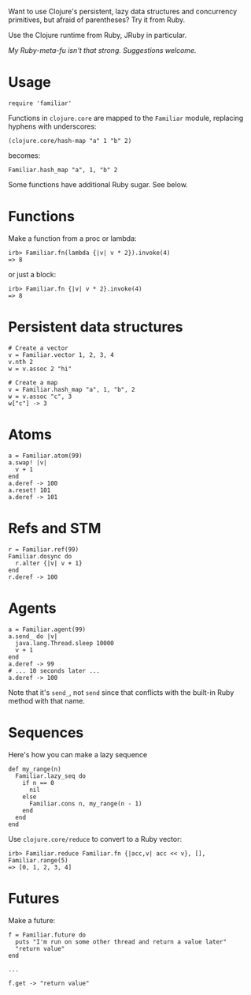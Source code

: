 Want to use Clojure's persistent, lazy data structures and concurrency primitives, but afraid of parentheses? Try it from Ruby.

Use the Clojure runtime from Ruby, JRuby in particular.

_My Ruby-meta-fu isn't that strong. Suggestions welcome._

# Usage

    require 'familiar'

Functions in `clojure.core` are mapped to the `Familiar` module, replacing hyphens with underscores:

    (clojure.core/hash-map "a" 1 "b" 2) 
   
becomes:

    Familiar.hash_map "a", 1, "b" 2

Some functions have additional Ruby sugar. See below.

# Functions
Make a function from a proc or lambda:

    irb> Familiar.fn(lambda {|v| v * 2}).invoke(4)
    => 8

or just a block:

    irb> Familiar.fn {|v| v * 2}.invoke(4)
    => 8

# Persistent data structures


    # Create a vector
    v = Familiar.vector 1, 2, 3, 4
    v.nth 2 
    w = v.assoc 2 "hi"

    # Create a map
    v = Familiar.hash_map "a", 1, "b", 2
    w = v.assoc "c", 3
    w["c"] -> 3

# Atoms

    a = Familiar.atom(99)
    a.swap! |v|
      v + 1
    end
    a.deref -> 100
    a.reset! 101
    a.deref -> 101

# Refs and STM

    r = Familiar.ref(99)
    Familiar.dosync do
      r.alter {|v| v + 1}
    end
    r.deref -> 100

# Agents

    a = Familiar.agent(99)
    a.send_ do |v|
      java.lang.Thread.sleep 10000
      v + 1
    end
    a.deref -> 99
    # ... 10 seconds later ...
    a.deref -> 100

Note that it's `send_`, not `send` since that conflicts with the built-in Ruby method with that name.

# Sequences

Here's how you can make a lazy sequence

    def my_range(n)
      Familiar.lazy_seq do
        if n == 0
          nil
        else
          Familiar.cons n, my_range(n - 1)
        end
      end
    end

Use `clojure.core/reduce` to convert to a Ruby vector:

    irb> Familiar.reduce Familiar.fn {|acc,v| acc << v}, [], Familiar.range(5)
    => [0, 1, 2, 3, 4]

# Futures

Make a future:

    f = Familiar.future do
      puts "I'm run on some other thread and return a value later"
      "return value"
    end

    ...

    f.get -> "return value"

